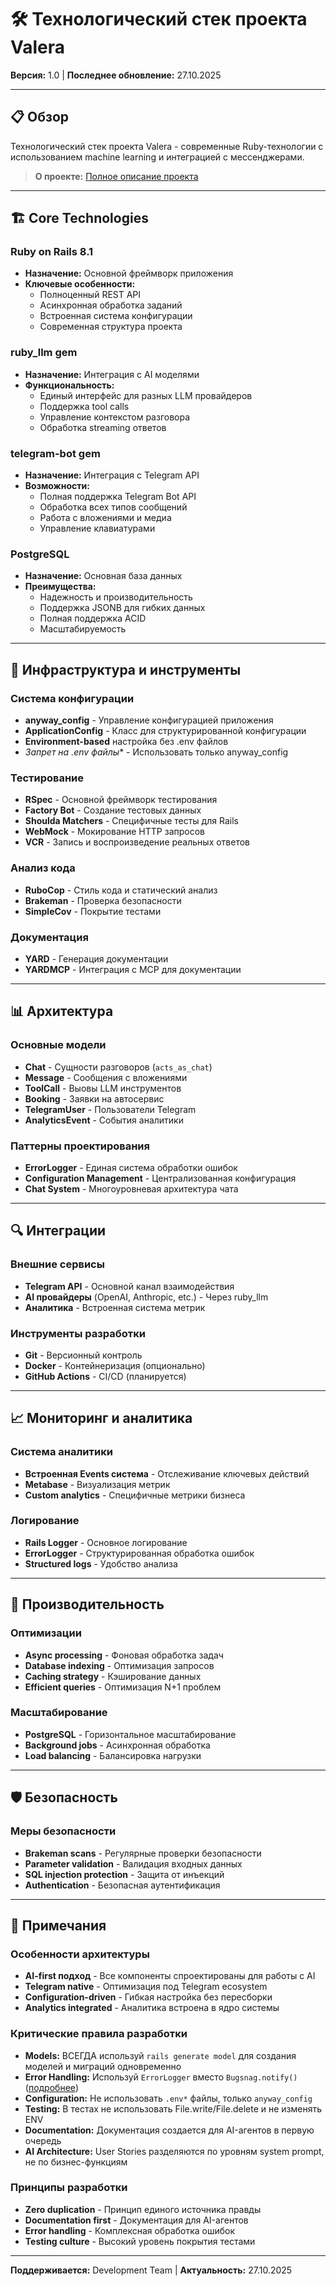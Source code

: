 # 🛠️ Технологический стек проекта Valera

**Версия:** 1.0 | **Последнее обновление:** 27.10.2025

---

## 📋 Обзор

Технологический стек проекта Valera - современные Ruby-технологии с использованием machine learning и интеграцией с мессенджерами.

> **О проекте:** [Полное описание проекта](../README.md)

---

## 🏗️ Core Technologies

### **Ruby on Rails 8.1**
- **Назначение:** Основной фреймворк приложения
- **Ключевые особенности:**
  - Полноценный REST API
  - Асинхронная обработка заданий
  - Встроенная система конфигурации
  - Современная структура проекта

### **ruby_llm gem**
- **Назначение:** Интеграция с AI моделями
- **Функциональность:**
  - Единый интерфейс для разных LLM провайдеров
  - Поддержка tool calls
  - Управление контекстом разговора
  - Обработка streaming ответов

### **telegram-bot gem**
- **Назначение:** Интеграция с Telegram API
- **Возможности:**
  - Полная поддержка Telegram Bot API
  - Обработка всех типов сообщений
  - Работа с вложениями и медиа
  - Управление клавиатурами

### **PostgreSQL**
- **Назначение:** Основная база данных
- **Преимущества:**
  - Надежность и производительность
  - Поддержка JSONB для гибких данных
  - Полная поддержка ACID
  - Масштабируемость

---

## 🔧 Инфраструктура и инструменты

### **Система конфигурации**
- **anyway_config** - Управление конфигурацией приложения
- **ApplicationConfig** - Класс для структурированной конфигурации
- **Environment-based** настройка без .env файлов
- **Запрет на .env* файлы** - Использовать только anyway_config

### **Тестирование**
- **RSpec** - Основной фреймворк тестирования
- **Factory Bot** - Создание тестовых данных
- **Shoulda Matchers** - Специфичные тесты для Rails
- **WebMock** - Мокирование HTTP запросов
- **VCR** - Запись и воспроизведение реальных ответов

### **Анализ кода**
- **RuboCop** - Стиль кода и статический анализ
- **Brakeman** - Проверка безопасности
- **SimpleCov** - Покрытие тестами

### **Документация**
- **YARD** - Генерация документации
- **YARDMCP** - Интеграция с MCP для документации

---

## 📊 Архитектура

### **Основные модели**
- **Chat** - Сущности разговоров (`acts_as_chat`)
- **Message** - Сообщения с вложениями
- **ToolCall** - Выовы LLM инструментов
- **Booking** - Заявки на автосервис
- **TelegramUser** - Пользователи Telegram
- **AnalyticsEvent** - События аналитики

### **Паттерны проектирования**
- **ErrorLogger** - Единая система обработки ошибок
- **Configuration Management** - Централизованная конфигурация
- **Chat System** - Многоуровневая архитектура чата

---

## 🔍 Интеграции

### **Внешние сервисы**
- **Telegram API** - Основной канал взаимодействия
- **AI провайдеры** (OpenAI, Anthropic, etc.) - Через ruby_llm
- **Аналитика** - Встроенная система метрик

### **Инструменты разработки**
- **Git** - Версионный контроль
- **Docker** - Контейнеризация (опционально)
- **GitHub Actions** - CI/CD (планируется)

---

## 📈 Мониторинг и аналитика

### **Система аналитики**
- **Встроенная Events система** - Отслеживание ключевых действий
- **Metabase** - Визуализация метрик
- **Custom analytics** - Специфичные метрики бизнеса

### **Логирование**
- **Rails Logger** - Основное логирование
- **ErrorLogger** - Структурированная обработка ошибок
- **Structured logs** - Удобство анализа

---

## 🚀 Производительность

### **Оптимизации**
- **Async processing** - Фоновая обработка задач
- **Database indexing** - Оптимизация запросов
- **Caching strategy** - Кэширование данных
- **Efficient queries** - Оптимизация N+1 проблем

### **Масштабирование**
- **PostgreSQL** - Горизонтальное масштабирование
- **Background jobs** - Асинхронная обработка
- **Load balancing** - Балансировка нагрузки

---

## 🛡️ Безопасность

### **Меры безопасности**
- **Brakeman scans** - Регулярные проверки безопасности
- **Parameter validation** - Валидация входных данных
- **SQL injection protection** - Защита от инъекций
- **Authentication** - Безопасная аутентификация

---

## 📝 Примечания

### **Особенности архитектуры**
- **AI-first подход** - Все компоненты спроектированы для работы с AI
- **Telegram native** - Оптимизация под Telegram ecosystem
- **Configuration-driven** - Гибкая настройка без пересборки
- **Analytics integrated** - Аналитика встроена в ядро системы

### **Критические правила разработки**
- **Models:** ВСЕГДА используй `rails generate model` для создания моделей и миграций одновременно
- **Error Handling:** Используй `ErrorLogger` вместо `Bugsnag.notify()` ([подробнее](../patterns/error-handling.md))
- **Configuration:** Не использовать `.env*` файлы, только `anyway_config`
- **Testing:** В тестах не использовать File.write/File.delete и не изменять ENV
- **Documentation:** Документация создается для AI-агентов в первую очередь
- **AI Architecture:** User Stories разделяются по уровням system prompt, не по бизнес-функциям

### **Принципы разработки**
- **Zero duplication** - Принцип единого источника правды
- **Documentation first** - Документация для AI-агентов
- **Error handling** - Комплексная обработка ошибок
- **Testing culture** - Высокий уровень покрытия тестами

---

**Поддерживается:** Development Team | **Актуальность:** 27.10.2025